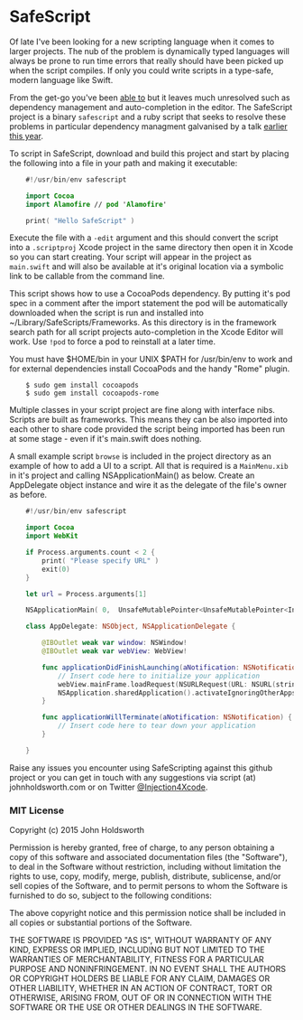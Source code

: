 
# SafeScript

Of late I've been looking for a new scripting language when it comes to larger projects.
The nub of the problem is dynamically typed languages will always be prone to
run time errors that really should have been picked up when the script compiles.
If only you could write scripts in a type-safe, modern language like Swift. 

From the get-go you've been [able to](http://nomothetis.svbtle.com/swift-for-scripting)
but it leaves much unresolved such as dependency management and auto-completion in the
editor. The SafeScript project is a binary `safescript` and a ruby script that seeks to
resolve these problems in particular dependency managment galvanised by a talk 
[earlier this year](https://realm.io/news/swift-scripting/).

To script in SafeScript, download and build this project and start by placing the
following into a file in your path and making it executable:

```Swift
    #!/usr/bin/env safescript

    import Cocoa
    import Alamofire // pod 'Alamofire'

    print( "Hello SafeScript" )
```

Execute the file with a `-edit` argument and this should convert the script into a
`.scriptproj` Xcode project in the same directory then open it in Xcode so you can
start creating. Your script will appear in the project as `main.swift` and will also
be available at it's original location via a symbolic link to be callable 
from the command line.

This script shows how to use a CocoaPods dependency. By putting it's pod spec
in a comment after the import statement the pod will be automatically
downloaded when the script is run and installed
into ~/Library/SafeScripts/Frameworks. As this directory is in the
framework search path for all script projects auto-completion in the
Xcode Editor will work. Use `!pod` to force a pod to reinstall at a later time.

You must have $HOME/bin in your UNIX $PATH for /usr/bin/env to work and for
external dependencies install CocoaPods and the handy "Rome" plugin.

```
    $ sudo gem install cocoapods
    $ sudo gem install cocoapods-rome
```

Multiple classes in your script project are fine along with interface nibs.
Scripts are built as frameworks. This means they can be also imported into each
other to share code provided the script being imported has been run at
some stage - even if it's main.swift does nothing.

A small example script `browse` is included in the project directory as an
example of how to add a UI to a script. All that is required is a `MainMenu.xib`
in it's project and calling NSApplicationMain() as below. Create an AppDelegate
object instance and wire it as the delegate of the file's owner as before.

```Swift
    #!/usr/bin/env safescript

    import Cocoa
    import WebKit

    if Process.arguments.count < 2 {
        print( "Please specify URL" )
        exit(0)
    }

    let url = Process.arguments[1]

    NSApplicationMain( 0,  UnsafeMutablePointer<UnsafeMutablePointer<Int8>>(nil) )

    class AppDelegate: NSObject, NSApplicationDelegate {

        @IBOutlet weak var window: NSWindow!
        @IBOutlet weak var webView: WebView!

        func applicationDidFinishLaunching(aNotification: NSNotification) {
            // Insert code here to initialize your application
            webView.mainFrame.loadRequest(NSURLRequest(URL: NSURL(string: url)!))
            NSApplication.sharedApplication().activateIgnoringOtherApps( true )
        }

        func applicationWillTerminate(aNotification: NSNotification) {
            // Insert code here to tear down your application
        }

    }
```

Raise any issues you encounter using SafeScripting against this github project
or you can get in touch with any suggestions via script (at) johnholdsworth.com
or on Twitter [@Injection4Xcode](https://twitter.com/#!/@Injection4Xcode).

### MIT License

Copyright (c) 2015 John Holdsworth

Permission is hereby granted, free of charge, to any person obtaining a copy
of this software and associated documentation files (the "Software"), to deal
in the Software without restriction, including without limitation the rights
to use, copy, modify, merge, publish, distribute, sublicense, and/or sell
copies of the Software, and to permit persons to whom the Software is
furnished to do so, subject to the following conditions:

The above copyright notice and this permission notice shall be included in
all copies or substantial portions of the Software.

THE SOFTWARE IS PROVIDED "AS IS", WITHOUT WARRANTY OF ANY KIND, EXPRESS OR
IMPLIED, INCLUDING BUT NOT LIMITED TO THE WARRANTIES OF MERCHANTABILITY,
FITNESS FOR A PARTICULAR PURPOSE AND NONINFRINGEMENT. IN NO EVENT SHALL THE
AUTHORS OR COPYRIGHT HOLDERS BE LIABLE FOR ANY CLAIM, DAMAGES OR OTHER
LIABILITY, WHETHER IN AN ACTION OF CONTRACT, TORT OR OTHERWISE, ARISING FROM,
OUT OF OR IN CONNECTION WITH THE SOFTWARE OR THE USE OR OTHER DEALINGS IN
THE SOFTWARE.
